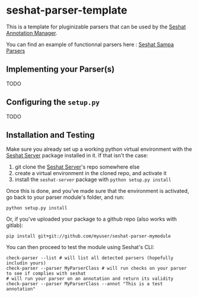 # seshat-parser-template

This is a template for pluginizable parsers that can be used by the 
[Seshat Annotation Manager](https://github.com/bootphon/seshat).

You can find an example of functionnal parsers here : 
[Seshat Sampa Parsers](https://github.com/bootphon/seshat-sampa-parser)

## Implementing your Parser(s)

TODO

## Configuring the `setup.py`

TODO

## Installation and Testing

Make sure you already set up a working python virtual environment with the
[Seshat Server](https://github.com/bootphon/seshat-restful-server) package installed in it. If that isn't the case:

 1. git clone the [Seshat Server](https://github.com/bootphon/seshat-restful-server)'s repo somewhere else
 2. create a virtual environment in the cloned repo, and activate it
 3. install the `seshat-server` package with `python setup.py install`

Once this is done, and you've made sure that the environment is activated, go back to your parser module's folder,
and run:

```shell script
python setup.py install
```

Or, if you've uploaded your package to a github repo (also works with gitlab):

```shell script
pip install git+git://github.com/myuser/seshat-parser-mymodule
```

You can then proceed to test the module using Seshat's CLI:
```shell script
check-parser --list # will list all detected parsers (hopefully includin yours)
check-parser --parser MyParserClass # will run checks on your parser to see if complies with seshat
# will run your parser on an annotation and return its validity
check-parser --parser MyParserClass --annot "This is a test annotation"
```
